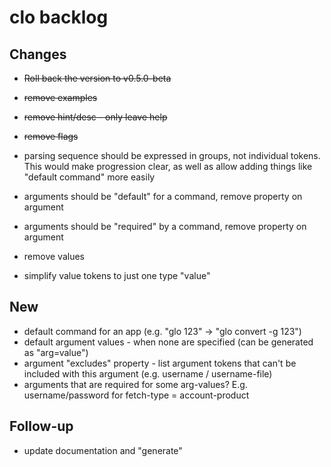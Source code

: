 # clo backlog

## Changes

- ~~Roll back the version to v0.5.0-beta~~
- ~~remove examples~~
- ~~remove hint/desc - only leave help~~
- ~~remove flags~~

- parsing sequence should be expressed in groups, not individual tokens. This would make progression clear, as well as allow adding things like "default command" more easily
- arguments should be "default" for a command, remove property on argument
- arguments should be "required" by a command, remove property on argument
- remove values
- simplify value tokens to just one type "value"

## New

- default command for an app (e.g. "glo 123" -> "glo convert -g 123")
- default argument values - when none are specified (can be generated as "arg=value")
- argument "excludes" property - list argument tokens that can't be included with this argument (e.g. username / username-file)
- arguments that are required for some arg-values? E.g. username/password for fetch-type = account-product

## Follow-up

- update documentation and "generate"
